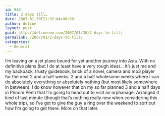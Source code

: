 ```yaml
---
id: 910
title: 2 days till…
date: 2007-01-30T21:32:04+00:00
author: deline
layout: post
guid: http://delineneo.com/2007/01/30/2-days-to-till/
permalink: /2007/01/2-days-to-till/
categories:
  - General
---
```

I&#8217;m leaving on a jet plane bound for yet another journey into Asia. With no definitive plans (but I do at least have a very rough idea)&#8230; it&#8217;s just me and my backpack, trusty guidebook, brick of a novel, camera and mp3 player for the next 2 and a half weeks. 2 and a half wholesome weeks where I can do absolutely everything or absolutely nothing (but most likely somewhere in between). I do know however that on my so far planned 3 and a half days in Phnom Penh that I&#8217;m going to head out to visit an orphanage. Arranged it kind of last minute (though that&#8217;s nothing really new when considering this whole trip), so I&#8217;ve got to give the guy a ring over the weekend to sort out how I&#8217;m going to get there. More on that later.